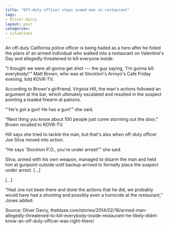 ```yaml
---
title: "Off-duty officer stops armed man in restaurant"
tags:
- Oliver Darcy
layout: post
categories:
- situations
---
```


An off-duty California police officer is being hailed as a hero after he foiled the plans of an armed individual who walked into a restaurant on Valentine's Day and allegedly threatened to kill everyone inside.

"I thought we were all gonna get shot --- the guy saying, 'I'm gonna kill everybody!'" Matt Brown, who was at Stockton's Arroyo's Cafe Friday evening, told KOVR-TV.

According to Brown's girlfriend, Virginia Hill, the man's actions followed an argument at the bar, which ultimately escalated and resulted in the suspect pointing a loaded firearm at patrons.

"'He's got a gun! He has a gun!'" she said.

"Next thing you know about 100 people just come storming out the door," Brown recalled to KOVR-TV.

Hill says she tried to tackle the man, but that's also when off-duty officer Joe Silva moved into action.

"He says 'Stockton P.D., you're under arrest!'" she said.

Silva, armed with his own weapon, managed to disarm the man and held him at gunpoint outside until backup arrived to formally place the suspect under arrest. [...]

[...]

"Had Joe not been there and done the actions that he did, we probably would have had a shooting and possibly even a homicide at the restaurant," Jones added.

Source: Oliver Darcy, theblaze.com/stories/2014/02/16/armed-man-allegedly-threatened-to-kill-everybody-inside-restaurant-he-likely-didnt-know-an-off-duty-officer-was-right-there/
